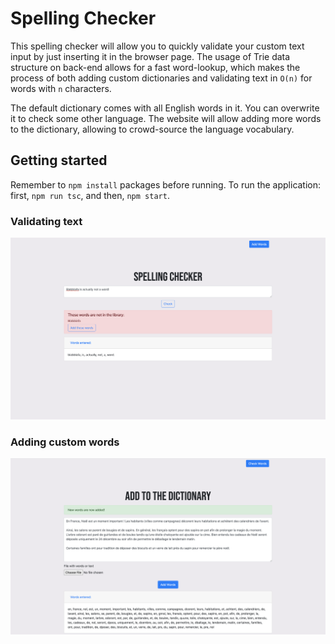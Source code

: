 # Spelling Checker

This spelling checker will allow you to quickly validate your custom text input by just inserting it in the browser page. The usage of Trie data structure on back-end allows for a fast word-lookup, which makes the process of both adding custom dictionaries and validating text in `O(n)` for words with `n` characters.

The default dictionary comes with all English words in it. You can overwrite it to check some other language. The website will allow adding more words to the dictionary, allowing to crowd-source the language vocabulary.

## Getting started

Remember to `npm install` packages before running. To run the application: first, `npm run tsc`, and then, `npm start`.

### Validating text

![Screenshot of the main page](pics/screenshot.png)

### Adding custom words

![Screenshot of the add words page](pics/screenshot2.png)
